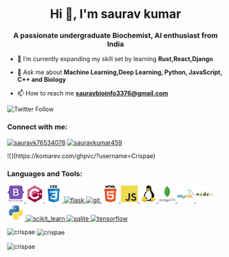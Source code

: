 <h1 align="center">Hi 👋, I'm saurav kumar</h1>
<h3 align="center">A passionate undergraduate Biochemist, AI enthusiast from India</h3>

<p align="left"> <a href="https://twitter.com/sauravk76534078" target="blank"></a> </p>

- 🌱 I’m currently expanding my skill set by learning **Rust,React,Django**

- 💬 Ask me about **Machine Learning,Deep Learning, Python, JavaScript, C++ and Biology**

- 📫 How to reach me **sauravbioinfo3376@gmail.com**

![Twitter Follow](https://img.shields.io/twitter/follow/sauravk76534078?color=1DA1F2&logo=twitter&style=for-the-badge)
<h3 align="left">Connect with me:</h3>
<p align="left">
<a href="https://twitter.com/sauravk76534078" target="blank"><img align="center" src="https://cdn.jsdelivr.net/npm/simple-icons@3.0.1/icons/twitter.svg" alt="sauravk76534078" height="30" width="40" /></a>
<a href="https://instagram.com/sauravkumar459" target="blank"><img align="center" src="https://cdn.jsdelivr.net/npm/simple-icons@3.0.1/icons/instagram.svg" alt="sauravkumar459" height="30" width="40" /></a>
</p>
<p>
![](https://komarev.com/ghpvc/?username=Crispae)
 </p>

<h3 align="left">Languages and Tools:</h3>
<p align="left"> <a href="https://getbootstrap.com" target="_blank"> <img src="https://raw.githubusercontent.com/devicons/devicon/master/icons/bootstrap/bootstrap-plain-wordmark.svg" alt="bootstrap" width="40" height="40"/> </a> <a href="https://www.w3schools.com/cpp/" target="_blank"> <img src="https://raw.githubusercontent.com/devicons/devicon/master/icons/cplusplus/cplusplus-original.svg" alt="cplusplus" width="40" height="40"/> </a> <a href="https://www.w3schools.com/css/" target="_blank"> <img src="https://raw.githubusercontent.com/devicons/devicon/master/icons/css3/css3-original-wordmark.svg" alt="css3" width="40" height="40"/> </a> <a href="https://flask.palletsprojects.com/" target="_blank"> <img src="https://www.vectorlogo.zone/logos/pocoo_flask/pocoo_flask-icon.svg" alt="flask" width="40" height="40"/> </a> <a href="https://git-scm.com/" target="_blank"> <img src="https://www.vectorlogo.zone/logos/git-scm/git-scm-icon.svg" alt="git" width="40" height="40"/> </a> <a href="https://www.w3.org/html/" target="_blank"> <img src="https://raw.githubusercontent.com/devicons/devicon/master/icons/html5/html5-original-wordmark.svg" alt="html5" width="40" height="40"/> </a> <a href="https://developer.mozilla.org/en-US/docs/Web/JavaScript" target="_blank"> <img src="https://raw.githubusercontent.com/devicons/devicon/master/icons/javascript/javascript-original.svg" alt="javascript" width="40" height="40"/> </a> <a href="https://www.linux.org/" target="_blank"> <img src="https://raw.githubusercontent.com/devicons/devicon/master/icons/linux/linux-original.svg" alt="linux" width="40" height="40"/> </a> <a href="https://www.mongodb.com/" target="_blank"> <img src="https://raw.githubusercontent.com/devicons/devicon/master/icons/mongodb/mongodb-original-wordmark.svg" alt="mongodb" width="40" height="40"/> </a> <a href="https://www.mysql.com/" target="_blank"> <img src="https://raw.githubusercontent.com/devicons/devicon/master/icons/mysql/mysql-original-wordmark.svg" alt="mysql" width="40" height="40"/> </a> <a href="https://nodejs.org" target="_blank"> <img src="https://raw.githubusercontent.com/devicons/devicon/master/icons/nodejs/nodejs-original-wordmark.svg" alt="nodejs" width="40" height="40"/> </a> <a href="https://www.python.org" target="_blank"> <img src="https://raw.githubusercontent.com/devicons/devicon/master/icons/python/python-original.svg" alt="python" width="40" height="40"/> </a> <a href="https://scikit-learn.org/" target="_blank"> <img src="https://upload.wikimedia.org/wikipedia/commons/0/05/Scikit_learn_logo_small.svg" alt="scikit_learn" width="40" height="40"/> </a> <a href="https://www.sqlite.org/" target="_blank"> <img src="https://www.vectorlogo.zone/logos/sqlite/sqlite-icon.svg" alt="sqlite" width="40" height="40"/> </a> <a href="https://www.tensorflow.org" target="_blank"> <img src="https://www.vectorlogo.zone/logos/tensorflow/tensorflow-icon.svg" alt="tensorflow" width="40" height="40"/> </a> </p>

<p><img align="left" src="https://github-readme-stats.vercel.app/api/top-langs?username=crispae&show_icons=true&locale=en&layout=compact" alt="crispae" /></p>

<p>&nbsp;<img align="center" src="https://github-readme-stats.vercel.app/api?username=crispae&show_icons=true&locale=en" alt="crispae" /></p>

<p><img align="center" src="https://github-readme-streak-stats.herokuapp.com/?user=crispae&" alt="crispae" /></p>

